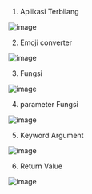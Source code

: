 1. Aplikasi Terbilang

![image](https://user-images.githubusercontent.com/93025147/141132789-188c642b-52d3-4c1a-9c62-8ae4872c4bed.png)

2. Emoji converter

![image](https://user-images.githubusercontent.com/93025147/141134722-39385b3f-14dc-4b75-9ee4-68f4e3997ab0.png)

3. Fungsi

![image](https://user-images.githubusercontent.com/93025147/141139877-f8b2127d-ad7a-40c6-93e9-5d26f26b95d8.png)

4. parameter Fungsi

![image](https://user-images.githubusercontent.com/93025147/141135890-26ecc606-1480-4fdf-9fc1-4c029c0830c8.png)

5. Keyword Argument

![image](https://user-images.githubusercontent.com/93025147/141137028-57bb88f7-7a79-405a-bd1a-25d2d805f31c.png)

6. Return Value

![image](https://user-images.githubusercontent.com/93025147/141137807-c4d9bf1d-4078-4808-aae6-07f7ad78303d.png)


